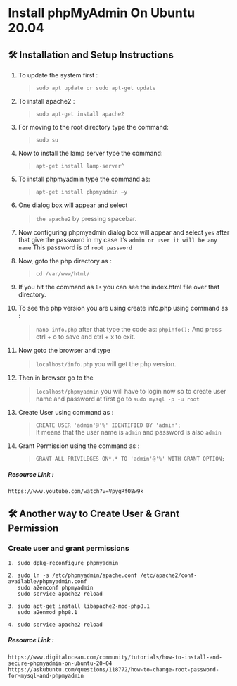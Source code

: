# Install phpMyAdmin On Ubuntu 20.04

## 🛠 Installation and Setup Instructions

1. To update the system first : 
    > `sudo apt update or sudo apt-get update`

2. To install apache2 : 
    > `sudo apt-get install apache2`

3. For moving to the root directory type the command: 
    > `sudo su`

4. Now to install the lamp server type the command: 
    > `apt-get install lamp-server^`
    
5. To install phpmyadmin type the command as: 
    > `apt-get install phpmyadmin –y`

6. One dialog box will appear and select 
    > `the apache2` by pressing spacebar.

7. Now configuring phpmyadmin dialog box will appear and select `yes` after that give the password in my case it’s  `admin or user it will be any name` This password is of `root password`

8. Now, goto the php directory as : 
    > `cd /var/www/html/`

9. If you hit the command as `ls` you can see the index.html file over that directory.

10. To see the php version you are using create info.php using command as : 
    > `nano info.php` 
after that type the code as: 
    > `phpinfo();` 
And press ctrl + o to save and ctrl + x to exit.

11. Now goto the browser and type 
    > `localhost/info.php` 
 you will get the php version.

12. Then in browser go to the 
    > `localhost/phpmyadmin` 
you will have to login now so to create user name and password at first go to 
    > `sudo mysql -p -u root`

13. Create User using command as : 
    > `CREATE USER 'admin'@'%' IDENTIFIED BY 'admin';`  
It means that the user name is `admin` and password is also `admin`

14. Grant Permission using the command as : 
    > `GRANT ALL PRIVILEGES ON*.* TO 'admin'@'%' WITH GRANT OPTION;`

##### Resource Link : 
    https://www.youtube.com/watch?v=VpygRfO8w9k


## 🛠 Another way to Create User & Grant Permission

### Create user and grant permissions

    1. sudo dpkg-reconfigure phpmyadmin

    2. sudo ln -s /etc/phpmyadmin/apache.conf /etc/apache2/conf-available/phpmyadmin.conf
       sudo a2enconf phpmyadmin
       sudo service apache2 reload

    3. sudo apt-get install libapache2-mod-php8.1
       sudo a2enmod php8.1

    4. sudo service apache2 reload

##### Resource Link : 
    https://www.digitalocean.com/community/tutorials/how-to-install-and-secure-phpmyadmin-on-ubuntu-20-04
    https://askubuntu.com/questions/118772/how-to-change-root-password-for-mysql-and-phpmyadmin
